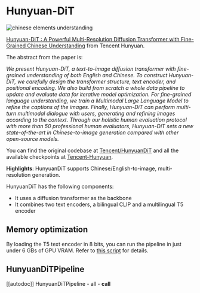 <!--Copyright 2024 The HuggingFace Team. All rights reserved.

Licensed under the Apache License, Version 2.0 (the "License"); you may not use this file except in compliance with
the License. You may obtain a copy of the License at

http://www.apache.org/licenses/LICENSE-2.0

Unless required by applicable law or agreed to in writing, software distributed under the License is distributed on
an "AS IS" BASIS, WITHOUT WARRANTIES OR CONDITIONS OF ANY KIND, either express or implied. See the License for the
specific language governing permissions and limitations under the License.
-->

# Hunyuan-DiT
![chinese elements understanding](https://github.com/gnobitab/diffusers-hunyuan/assets/1157982/39b99036-c3cb-4f16-bb1a-40ec25eda573)

[Hunyuan-DiT : A Powerful Multi-Resolution Diffusion Transformer with Fine-Grained Chinese Understanding](https://arxiv.org/abs/2405.08748) from Tencent Hunyuan.

The abstract from the paper is:

*We present Hunyuan-DiT, a text-to-image diffusion transformer with fine-grained understanding of both English and Chinese. To construct Hunyuan-DiT, we carefully design the transformer structure, text encoder, and positional encoding. We also build from scratch a whole data pipeline to update and evaluate data for iterative model optimization. For fine-grained language understanding, we train a Multimodal Large Language Model to refine the captions of the images. Finally, Hunyuan-DiT can perform multi-turn multimodal dialogue with users, generating and refining images according to the context. Through our holistic human evaluation protocol with more than 50 professional human evaluators, Hunyuan-DiT sets a new state-of-the-art in Chinese-to-image generation compared with other open-source models.*


You can find the original codebase at [Tencent/HunyuanDiT](https://github.com/Tencent/HunyuanDiT) and all the available checkpoints at [Tencent-Hunyuan](https://huggingface.co/Tencent-Hunyuan/HunyuanDiT).

**Highlights**: HunyuanDiT supports Chinese/English-to-image, multi-resolution generation.

HunyuanDiT has the following components:
* It uses a diffusion transformer as the backbone
* It combines two text encoders, a bilingual CLIP and a multilingual T5 encoder


## Memory optimization

By loading the T5 text encoder in 8 bits, you can run the pipeline in just under 6 GBs of GPU VRAM. Refer to [this script](https://gist.github.com/sayakpaul/3154605f6af05b98a41081aaba5ca43e) for details. 

## HunyuanDiTPipeline

[[autodoc]] HunyuanDiTPipeline
	- all
	- __call__
	

